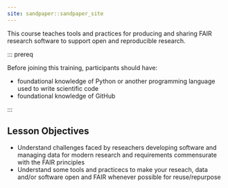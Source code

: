 ```yaml
---
site: sandpaper::sandpaper_site
---
```


This course teaches tools and practices for producing and sharing FAIR research software to support open and reproducible research.

::: prereq

Before joining this training, participants should have:

- foundational knowledge of Python or another programming language used to write scientific code
- foundational knowledge of GitHub

:::

## Lesson Objectives 

- Understand challenges faced by reseachers developing software and managing data for modern research and requirements commensurate with the FAIR principles
- Understand some tools and practicecs to make your reseach, data and/or software open and FAIR whenever possible for reuse/repurpose 
